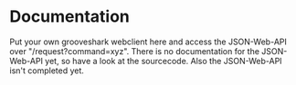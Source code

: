 Documentation
=============
Put your own grooveshark webclient here and access the JSON-Web-API over "/request?command=xyz". 
There is no documentation for the JSON-Web-API yet, so have a look at the sourcecode.
Also the JSON-Web-API isn't completed yet.
 

